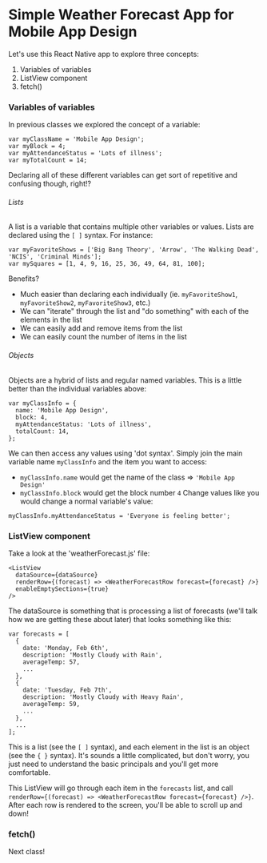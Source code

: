 # Simple Weather Forecast App for Mobile App Design

Let's use this React Native app to explore three concepts:
 1. Variables of variables
 2. ListView component
 3. fetch()

### Variables of variables
In previous classes we explored the concept of a variable:
```
var myClassName = 'Mobile App Design';
var myBlock = 4;
var myAttendanceStatus = 'Lots of illness';
var myTotalCount = 14;
```
Declaring all of these different variables can get sort of repetitive and confusing though, right!?

###### Lists
A list is a variable that contains multiple other variables or values.  Lists are declared using the `[ ]` syntax.  For instance:
```
var myFavoriteShows = ['Big Bang Theory', 'Arrow', 'The Walking Dead', 'NCIS', 'Criminal Minds'];
var mySquares = [1, 4, 9, 16, 25, 36, 49, 64, 81, 100];
```
Benefits?
 - Much easier than declaring each individually (ie. `myFavoriteShow1`, `myFavoriteShow2`, `myFavoriteShow3`, etc.)
 - We can "iterate" through the list and "do something" with each of the elements in the list
 - We can easily add and remove items from the list
 - We can easily count the number of items in the list

###### Objects
Objects are a hybrid of lists and regular named variables.  This is a little better than the individual variables above:
```
var myClassInfo = {
  name: 'Mobile App Design',
  block: 4,
  myAttendanceStatus: 'Lots of illness',
  totalCount: 14,
};
```
We can then access any values using 'dot syntax'.  Simply join the main variable name `myClassInfo` and the item you want to access:
- `myClassInfo.name` would get the name of the class => `'Mobile App Design'`
- `myClassInfo.block` would get the block number `4`
Change values like you would change a normal variable's value:
```
myClassInfo.myAttendanceStatus = 'Everyone is feeling better';
```

### ListView component
Take a look at the 'weatherForecast.js' file:
```
<ListView
  dataSource={dataSource}
  renderRow={(forecast) => <WeatherForecastRow forecast={forecast} />}
  enableEmptySections={true}
/>
```
The dataSource is something that is processing a list of forecasts (we'll talk how we are getting these about later) that looks something like this:
```
var forecasts = [
  {
    date: 'Monday, Feb 6th',
    description: 'Mostly Cloudy with Rain',
    averageTemp: 57,
    ...
  },
  {
    date: 'Tuesday, Feb 7th',
    description: 'Mostly Cloudy with Heavy Rain',
    averageTemp: 59,
    ...
  },
  ...
];
```
This is a list (see the `[ ]` syntax), and each element in the list is an object (see the `{ }` syntax).  It's sounds a little complicated, but don't worry, you just need to understand the basic principals and you'll get more comfortable.

This ListView will go through each item in the `forecasts` list, and call `renderRow={(forecast) => <WeatherForecastRow forecast={forecast} />}`.  After each row is rendered to the screen, you'll be able to scroll up and down!

### fetch()
Next class!




